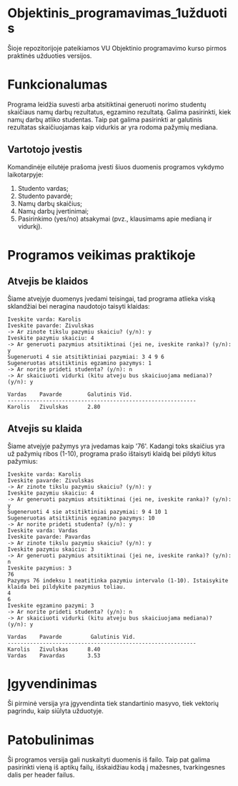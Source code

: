 # Objektinis_programavimas_1užduotis
Šioje repozitorijoje pateikiamos VU Objektinio programavimo kurso pirmos praktinės užduoties versijos.

# Funkcionalumas
Programa leidžia suvesti arba atsitiktinai generuoti norimo studentų skaičiaus namų darbų rezultatus, egzamino rezultatą. Galima pasirinkti, kiek namų darbų atliko studentas. Taip pat galima pasirinkti ar galutinis rezultatas skaičiuojamas kaip vidurkis ar yra rodoma pažymių mediana.

## Vartotojo įvestis
Komandinėje eilutėje prašoma įvesti šiuos duomenis programos vykdymo laikotarpyje:
1) Studento vardas;
2) Studento pavardė;
3) Namų darbų skaičius;
4) Namų darbų įvertinimai;
5) Pasirinkimo (yes/no) atsakymai (pvz., klausimams apie medianą ir vidurkį).

# Programos veikimas praktikoje

## Atvejis be klaidos
Šiame atvejyje duomenys įvedami teisingai, tad programa atlieka viską sklandžiai bei neragina naudotojo taisyti klaidas:

```shell
Iveskite varda: Karolis
Iveskite pavarde: Zivulskas
-> Ar zinote tikslu pazymiu skaiciu? (y/n): y
Iveskite pazymiu skaiciu: 4
-> Ar generuoti pazymius atsitiktinai (jei ne, iveskite ranka)? (y/n): y
Sugeneruoti 4 sie atsitiktiniai pazymiai: 3 4 9 6 
Sugeneruotas atsitiktinis egzamino pazymys: 1     
-> Ar norite prideti studenta? (y/n): n
-> Ar skaiciuoti vidurki (kitu atveju bus skaiciuojama mediana)? (y/n): y

Vardas    Pavarde        Galutinis Vid.
-----------------------------------------------------------
Karolis   Zivulskas      2.80
```

## Atvejis su klaida
Šiame atvejyje pažymys yra įvedamas kaip '76'. Kadangi toks skaičius yra už pažymių ribos (1-10), programa prašo ištaisyti klaidą bei pildyti kitus pažymius:

```shell
Iveskite varda: Karolis
Iveskite pavarde: Zivulskas
-> Ar zinote tikslu pazymiu skaiciu? (y/n): y
Iveskite pazymiu skaiciu: 4
-> Ar generuoti pazymius atsitiktinai (jei ne, iveskite ranka)? (y/n): y
Sugeneruoti 4 sie atsitiktiniai pazymiai: 9 4 10 1 
Sugeneruotas atsitiktinis egzamino pazymys: 10
-> Ar norite prideti studenta? (y/n): y
Iveskite varda: Vardas
Iveskite pavarde: Pavardas
-> Ar zinote tikslu pazymiu skaiciu? (y/n): y
Iveskite pazymiu skaiciu: 3
-> Ar generuoti pazymius atsitiktinai (jei ne, iveskite ranka)? (y/n): n
Iveskite pazymius: 3
76
Pazymys 76 indeksu 1 neatitinka pazymiu intervalo (1-10). Istaisykite klaida bei pildykite pazymius toliau.
4
6
Iveskite egzamino pazymi: 3
-> Ar norite prideti studenta? (y/n): n
-> Ar skaiciuoti vidurki (kitu atveju bus skaiciuojama mediana)? (y/n): y

Vardas    Pavarde         Galutinis Vid.
-----------------------------------------------------------
Karolis   Zivulskas      8.40
Vardas    Pavardas       3.53
```

# Įgyvendinimas
Ši pirminė versija yra įgyvendinta tiek standartinio masyvo, tiek vektorių pagrindu, kaip siūlyta užduotyje.

# Patobulinimas
Ši programos versija gali nuskaityti duomenis iš failo. Taip pat galima pasirinkti vieną iš aptikų failų, išskaidžiau kodą į mažesnes, tvarkingesnes dalis per header failus.
